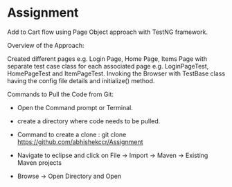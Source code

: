 # Assignment
Add to Cart flow using Page Object approach with  TestNG framework.

Overview of the Approach: 

Created different pages e.g. Login Page, Home Page, Items Page with separate  test case class for each associated page e.g. LoginPageTest, HomePageTest and ItemPageTest.
Invoking the Browser with TestBase class having the config file details and initialize() method.

Commands to Pull the Code from Git:
- Open the Command prompt or Terminal.
- create a directory where code needs to be pulled.

- Command to create a clone :
git clone https://github.com/abhishekccr/Assignment

- Navigate to eclipse and click on File -> Import -> Maven -> Existing Maven projects
- Browse -> Open Directory and Open

